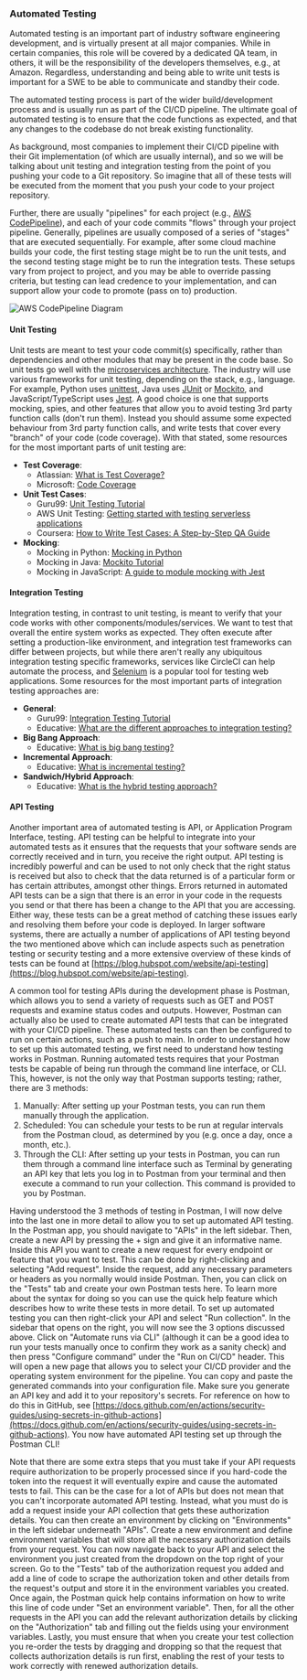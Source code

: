 ### Automated Testing

Automated testing is an important part of industry software engineering development, and is
virtually present at all major companies. While in certain companies, this role will be covered by a
dedicated QA team, in others, it will be the responsibility of the developers themselves, e.g., at
Amazon. Regardless, understanding and being able to write unit tests is important for a SWE to be
able to communicate and standby their code.

The automated testing process is part of the wider build/development process and is usually run as
part of the CI/CD pipeline. The ultimate goal of automated testing is to ensure that the code
functions as expected, and that any changes to the codebase do not break existing functionality.

As background, most companies to implement their CI/CD pipeline with their Git implementation (of
which are usually internal), and so we will be talking about unit testing and integration testing
from the point of you pushing your code to a Git repository. So imagine that all of these tests will
be executed from the moment that you push your code to your project repository.

Further, there are usually "pipelines" for each project (e.g.,
[AWS CodePipeline](https://docs.aws.amazon.com/codepipeline/latest/userguide/welcome-introducing.html)),
and each of your code commits "flows" through your project pipeline. Generally, pipelines are
usually composed of a series of "stages" that are executed sequentially. For example, after some
cloud machine builds your code, the first testing stage might be to run the unit tests, and the
second testing stage might be to run the integration tests. These setups vary from project to
project, and you may be able to override passing criteria, but testing can lead credence to your
implementation, and can support allow your code to promote (pass on to) production.

![AWS CodePipeline Diagram](https://docs.aws.amazon.com/images/codepipeline/latest/userguide/images/pipeline-elements-workflow-application.png)

#### Unit Testing

Unit tests are meant to test your code commit(s) specifically, rather than dependencies and other modules that
may be present in the code base. So unit tests go well with the
[microservices architecture](https://learn.microsoft.com/en-us/azure/architecture/guide/architecture-styles/microservices).
The industry will use various frameworks for unit testing, depending on the stack, e.g., language.
For example, Python uses [unittest](https://docs.python.org/3/library/unittest.html), Java uses
[JUnit](https://junit.org/junit5/) or [Mockito](https://site.mockito.org/), and
JavaScript/TypeScript uses [Jest](https://jestjs.io/). A good choice is one that supports mocking,
spies, and other features that allow you to avoid testing 3rd party function calls (don't run them).
Instead you should assume some expected behaviour from 3rd party function calls, and write tests
that cover every "branch" of your code (code coverage). With that stated, some resources for the
most important parts of unit testing are:

-   **Test Coverage**:
    - Atlassian: [What is Test Coverage?](https://www.atlassian.com/continuous-delivery/software-testing/code-coverage)
    - Microsoft: [Code Coverage](https://learn.microsoft.com/en-us/visualstudio/test/using-code-coverage-to-determine-how-much-code-is-being-tested?view=vs-2022&tabs=csharp)
-   **Unit Test Cases**:
    -   Guru99: [Unit Testing Tutorial](https://www.guru99.com/unit-testing-guide.html)
    -   AWS Unit Testing: [Getting started with testing serverless applications](https://aws.amazon.com/blogs/compute/getting-started-with-testing-serverless-applications/)
    -   Coursera: [How to Write Test Cases: A Step-by-Step QA Guide](https://www.coursera.org/articles/how-to-write-test-cases)
-   **Mocking**:
    -   Mocking in Python: [Mocking in Python](https://realpython.com/python-mock-library/)
    -   Mocking in Java: [Mockito Tutorial](https://www.vogella.com/tutorials/Mockito/article.html)
    -   Mocking in JavaScript: [A guide to module mocking with Jest](https://www.emgoto.com/mocking-with-jest/)

#### Integration Testing

Integration testing, in contrast to unit testing, is meant to verify that your code works with other components/modules/services. We want to test that overall the entire system works as expected. They often execute after setting a production-like environment, and integration test frameworks can differ between projects, but while there aren't really any ubiquitous integration testing specific frameworks, services like CircleCI can help automate the process, and [Selenium](https://www.selenium.dev/) is a popular tool for testing web applications. Some resources for the most important parts of integration testing approaches are:

-  **General**:
   -  Guru99: [Integration Testing Tutorial](https://www.guru99.com/integration-testing.html)
   -  Educative: [What are the different approaches to integration testing?](https://www.educative.io/edpresso/what-are-the-different-approaches-to-integration-testing)
-   **Big Bang Approach**:
    -   Educative: [What is big bang testing?](https://www.educative.io/edpresso/what-is-big-bang-testing)
-   **Incremental Approach**:
    -   Educative: [What is incremental testing?](https://www.educative.io/edpresso/what-is-incremental-testing)
-   **Sandwich/Hybrid Approach**:
    -   Educative: [What is the hybrid testing approach?](https://www.educative.io/answers/what-is-hybrid-integration-testing)

#### API Testing

Another important area of automated testing is API, or Application Program Interface, testing. API testing can be helpful to integrate into your automated tests as it ensures that the requests that your software sends are correctly received and in turn, you receive the right output. API testing is incredibly powerful and can be used to not only check that the right status is received but also to check that the data returned is of a particular form or has certain attributes, amongst other things. Errors returned in automated API tests can be a sign that there is an error in your code in the requests you send or that there has been a change to the API that you are accessing. Either way, these tests can be a great method of catching these issues early and resolving them before your code is deployed. In larger software systems, there are actually a number of applications of API testing beyond the two mentioned above which can include aspects such as penetration testing or security testing and a more extensive overview of these kinds of tests can be found at [https://blog.hubspot.com/website/api-testing](https://blog.hubspot.com/website/api-testing).

A common tool for testing APIs during the development phase is Postman, which allows you to send a variety of requests such as GET and POST requests and examine status codes and outputs. However, Postman can actually also be used to create automated API tests that can be integrated with your CI/CD pipeline. These automated tests can then be configured to run on certain actions, such as a push to main. In order to understand how to set up this automated testing, we first need to understand how testing works in Postman. Running automated tests requires that your Postman tests be capable of being run through the command line interface, or CLI. This, however, is not the only way that Postman supports testing; rather, there are 3 methods:

1. Manually: After setting up your Postman tests, you can run them manually through the application.
2. Scheduled: You can schedule your tests to be run at regular intervals from the Postman cloud, as determined by you (e.g. once a day, once a month, etc.).
3. Through the CLI: After setting up your tests in Postman, you can run them through a command line interface such as Terminal by generating an API key that lets you log in to Postman from your terminal and then execute a command to run your collection. This command is provided to you by Postman.

Having understood the 3 methods of testing in Postman, I will now delve into the last one in more detail to allow you to set up automated API testing. In the Postman app, you should navigate to "APIs" in the left sidebar. Then, create a new API by pressing the + sign and give it an informative name. Inside this API you want to create a new request for every endpoint or feature that you want to test. This can be done by right-clicking and selecting "Add request". Inside the request, add any necessary parameters or headers as you normally would inside Postman. Then, you can click on the "Tests" tab and create your own Postman tests here. To learn more about the syntax for doing so you can use the quick help feature which describes how to write these tests in more detail. To set up automated testing you can then right-click your API and select "Run collection". In the sidebar that opens on the right, you will now see the 3 options discussed above. Click on "Automate runs via CLI" (although it can be a good idea to run your tests manually once to confirm they work as a sanity check) and then press "Configure command" under the "Run on CI/CD" header. This will open a new page that allows you to select your CI/CD provider and the operating system environment for the pipeline. You can copy and paste the generated commands into your configuration file. Make sure you generate an API key and add it to your repository's secrets. For reference on how to do this in GitHub, see [https://docs.github.com/en/actions/security-guides/using-secrets-in-github-actions](https://docs.github.com/en/actions/security-guides/using-secrets-in-github-actions). You now have automated API testing set up through the Postman CLI!

Note that there are some extra steps that you must take if your API requests require authorization to be properly processed since if you hard-code the token into the request it will eventually expire and cause the automated tests to fail. This can be the case for a lot of APIs but does not mean that you can't incorporate automated API testing. Instead, what you must do is add a request inside your API collection that gets these authorization details. You can then create an environment by clicking on "Environments" in the left sidebar underneath "APIs". Create a new environment and define environment variables that will store all the necessary authorization details from your request. You can now navigate back to your API and select the environment you just created from the dropdown on the top right of your screen. Go to the "Tests" tab of the authorization request you added and add a line of code to scrape the authorization token and other details from the request's output and store it in the environment variables you created. Once again, the Postman quick help contains information on how to write this line of code under "Set an environment variable". Then, for all the other requests in the API you can add the relevant authorization details by clicking on the "Authorization" tab and filling out the fields using your environment variables. Lastly, you must ensure that when you create your test collection you re-order the tests by dragging and dropping so that the request that collects authorization details is run first, enabling the rest of your tests to work correctly with renewed authorization details.
